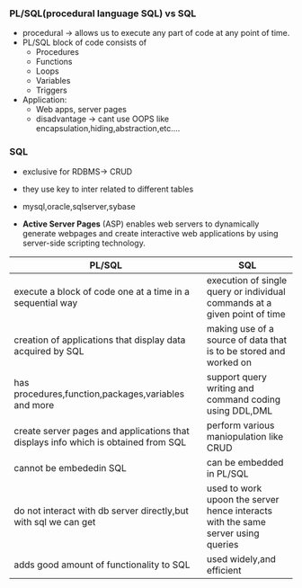 ### PL/SQL(procedural language SQL) vs SQL
* procedural -> allows us to execute any part of code at any point of time.
* PL/SQL block of code consists of
  * Procedures
  * Functions
  * Loops
  * Variables
  * Triggers
* Application:
  * Web apps, server pages
  * disadvantage -> cant use OOPS like encapsulation,hiding,abstraction,etc....
### SQL
  * exclusive for RDBMS-> CRUD
  * they use key to inter related to different tables
  * mysql,oracle,sqlserver,sybase

  * **Active Server Pages** (ASP) enables web servers to dynamically generate webpages and create interactive web applications by using server-side scripting technology.
  
| PL/SQL  | SQL  |
|---|---|
| execute a block of code one at a time in a sequential way  | execution of single query or individual commands at a given point of time  |
| creation of applications that display data acquired by SQL  |  making use of a source of data that is to be stored and worked on |
| has procedures,function,packages,variables and more  |  support query writing and command coding using DDL,DML
| create server pages and applications that displays info which is obtained from SQL | perform various maniopulation like CRUD
| cannot be embededin SQL  |  can be embedded in PL/SQL |
| do not interact with db server directly,but with sql we can get  |  used to work upoon the server hence interacts with the same server using queries |
| adds good amount of functionality to SQL  |  used widely,and efficient |
